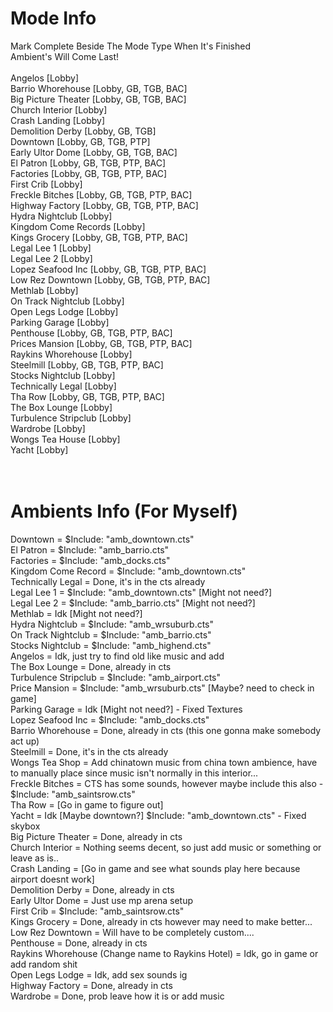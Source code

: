 # Mode Info<br>
Mark Complete Beside The Mode Type When It's Finished<br>
Ambient's Will Come Last!<br>
<br>
Angelos [Lobby]<br>
Barrio Whorehouse [Lobby, GB, TGB, BAC]<br>
Big Picture Theater [Lobby, GB, TGB, BAC]<br>
Church Interior [Lobby]<br>
Crash Landing [Lobby]<br>
Demolition Derby [Lobby, GB, TGB]<br>
Downtown [Lobby, GB, TGB, PTP]<br>
Early Ultor Dome [Lobby, GB, TGB, BAC]<br>
El Patron [Lobby, GB, TGB, PTP, BAC]<br>
Factories [Lobby, GB, TGB, PTP, BAC]<br>
First Crib [Lobby]<br>
Freckle Bitches [Lobby, GB, TGB, PTP, BAC]<br>
Highway Factory [Lobby, GB, TGB, PTP, BAC]<br>
Hydra Nightclub [Lobby]<br>
Kingdom Come Records [Lobby]<br>
Kings Grocery [Lobby, GB, TGB, PTP, BAC]<br>
Legal Lee 1 [Lobby]<br>
Legal Lee 2 [Lobby]<br>
Lopez Seafood Inc [Lobby, GB, TGB, PTP, BAC]<br>
Low Rez Downtown [Lobby, GB, TGB, PTP, BAC]<br>
Methlab [Lobby]<br>
On Track Nightclub [Lobby]<br>
Open Legs Lodge [Lobby]<br>
Parking Garage [Lobby]<br>
Penthouse [Lobby, GB, TGB, PTP, BAC]<br>
Prices Mansion [Lobby, GB, TGB, PTP, BAC]<br>
Raykins Whorehouse [Lobby]<br>
Steelmill [Lobby, GB, TGB, PTP, BAC]<br>
Stocks Nightclub [Lobby]<br>
Technically Legal [Lobby]<br>
Tha Row [Lobby, GB, TGB, PTP, BAC]<br>
The Box Lounge [Lobby]<br>
Turbulence Stripclub [Lobby]<br>
Wardrobe [Lobby]<br>
Wongs Tea House [Lobby]<br>
Yacht [Lobby]<br>
<br>
<br>
# Ambients Info (For Myself)<br>
Downtown = $Include: "amb_downtown.cts"<br>
El Patron = $Include: "amb_barrio.cts"<br>
Factories = $Include: "amb_docks.cts"<br>
Kingdom Come Record = $Include: "amb_downtown.cts"<br>
Technically Legal = Done, it's in the cts already<br>
Legal Lee 1 = $Include: "amb_downtown.cts" [Might not need?]<br>
Legal Lee 2 = $Include: "amb_barrio.cts" [Might not need?]<br>
Methlab = Idk [Might not need?]<br>
Hydra Nightclub = $Include: "amb_wrsuburb.cts"<br>
On Track Nightclub = $Include: "amb_barrio.cts"<br>
Stocks Nightclub = $Include: "amb_highend.cts"<br>
Angelos = Idk, just try to find old like music and add <br>
The Box Lounge = Done, already in cts<br>
Turbulence Stripclub = $Include: "amb_airport.cts"<br>
Price Mansion = $Include: "amb_wrsuburb.cts" [Maybe? need to check in game]<br>
Parking Garage = Idk [Might not need?] - Fixed Textures<br>
Lopez Seafood Inc = $Include: "amb_docks.cts"<br>
Barrio Whorehouse = Done, already in cts (this one gonna make somebody act up)<br>
Steelmill = Done, it's in the cts already<br>
Wongs Tea Shop = Add chinatown music from china town ambience, have to manually place since music isn't normally in this interior...<br>
Freckle Bitches = CTS has some sounds, however maybe include this also - $Include: "amb_saintsrow.cts"<br>
Tha Row = [Go in game to figure out]<br>
Yacht = Idk [Maybe downtown?] $Include: "amb_downtown.cts" - Fixed skybox<br>
Big Picture Theater = Done, already in cts<br>
Church Interior = Nothing seems decent, so just add music or something or leave as is..<br>
Crash Landing = [Go in game and see what sounds play here because airport doesnt work]<br>
Demolition Derby = Done, already in cts<br>
Early Ultor Dome = Just use mp arena setup<br>
First Crib = $Include: "amb_saintsrow.cts"<br>
Kings Grocery = Done, already in cts however may need to make better...<br>
Low Rez Downtown = Will have to be completely custom....<br>
Penthouse = Done, already in cts<br>
Raykins Whorehouse (Change name to Raykins Hotel) = Idk, go in game or add random shit<br>
Open Legs Lodge = Idk, add sex sounds ig<br>
Highway Factory = Done, already in cts<br>
Wardrobe = Done, prob leave how it is or add music
